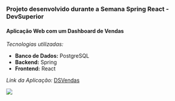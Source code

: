 <h3> Projeto desenvolvido durante a Semana Spring React - DevSuperior </h3>

<h4> Aplicação Web com um Dashboard de Vendas </h4>

_Tecnologias utilizadas:_ 

* **Banco de Dados:** PostgreSQL
* **Backend:** Spring
* **Frontend:** React

_Link da Aplicação:_ [DSVendas](https://ines-sds3.netlify.app)

<img src="./src/assets/img/DSVendas.png">